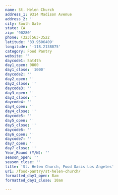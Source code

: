 ```yaml
---
name: St. Helen Church
address_1: 9314 Madison Avenue
address_2: ''
city: South Gate
state: CA
zip: '90280'
phone: (323)563-3522
latitude: '33.9506409'
longitude: '-118.2138075'
category: Food Pantry
website: ''
daycode1: Sat4th
day1_open: 0800
day1_close: '1000'
daycode2: ''
day2_open: ''
day2_close: ''
daycode3: ''
day3_open: ''
day3_close: ''
daycode4: ''
day4_open: ''
day4_close: ''
daycode5: ''
day5_open: ''
day5_close: ''
daycode6: ''
day6_open: ''
daycode7: ''
day7_open: ''
day7_close: ''
Year_Round (Y/N): ''
season_open: ''
season_close: ''
title: 'St. Helen Church, Food Oasis Los Angeles'
uri: /food-pantry/st-helen-church/
formatted_day1_open: 8am
formatted_day1_close: 10am

---
```

